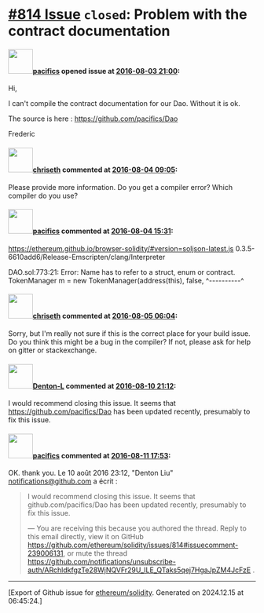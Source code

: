 # [\#814 Issue](https://github.com/ethereum/solidity/issues/814) `closed`: Problem with the contract documentation

#### <img src="https://avatars.githubusercontent.com/u/18293141?u=2db0372272aafe9a158c07920ba0ca6b52e42192&v=4" width="50">[pacifics](https://github.com/pacifics) opened issue at [2016-08-03 21:00](https://github.com/ethereum/solidity/issues/814):

Hi,

I can't compile the contract documentation for our Dao. Without it is ok.

The source is here : https://github.com/pacifics/Dao

Frederic


#### <img src="https://avatars.githubusercontent.com/u/9073706?v=4" width="50">[chriseth](https://github.com/chriseth) commented at [2016-08-04 09:05](https://github.com/ethereum/solidity/issues/814#issuecomment-237496199):

Please provide more information. Do you get a compiler error? Which compiler do you use?

#### <img src="https://avatars.githubusercontent.com/u/18293141?u=2db0372272aafe9a158c07920ba0ca6b52e42192&v=4" width="50">[pacifics](https://github.com/pacifics) commented at [2016-08-04 15:31](https://github.com/ethereum/solidity/issues/814#issuecomment-237589944):

https://ethereum.github.io/browser-solidity/#version=soljson-latest.js
0.3.5-6610add6/Release-Emscripten/clang/Interpreter

DAO.sol:773:21: Error: Name has to refer to a struct, enum or contract.
                    TokenManager m = new TokenManager(address(this), false, 
                    ^----------^

#### <img src="https://avatars.githubusercontent.com/u/9073706?v=4" width="50">[chriseth](https://github.com/chriseth) commented at [2016-08-05 06:04](https://github.com/ethereum/solidity/issues/814#issuecomment-237763776):

Sorry, but I'm really not sure if this is the correct place for your build issue. Do you think this might  be a bug in the compiler? If not, please ask for help on gitter or stackexchange.

#### <img src="https://avatars.githubusercontent.com/u/9620836?u=6a792ee80e79b87f64f6aa16bd323e5a7a7bad97&v=4" width="50">[Denton-L](https://github.com/Denton-L) commented at [2016-08-10 21:12](https://github.com/ethereum/solidity/issues/814#issuecomment-239006131):

I would recommend closing this issue. It seems that https://github.com/pacifics/Dao has been updated recently, presumably to fix this issue.

#### <img src="https://avatars.githubusercontent.com/u/18293141?u=2db0372272aafe9a158c07920ba0ca6b52e42192&v=4" width="50">[pacifics](https://github.com/pacifics) commented at [2016-08-11 17:53](https://github.com/ethereum/solidity/issues/814#issuecomment-239238341):

OK. thank you.
Le 10 août 2016 23:12, "Denton Liu" notifications@github.com a écrit :

> I would recommend closing this issue. It seems that
> github.com/pacifics/Dao has been updated recently, presumably to fix this
> issue.
> 
> —
> You are receiving this because you authored the thread.
> Reply to this email directly, view it on GitHub
> https://github.com/ethereum/solidity/issues/814#issuecomment-239006131,
> or mute the thread
> https://github.com/notifications/unsubscribe-auth/ARchldkfgzTe28WjNQVFr29U_ILE_QTaks5qej7HgaJpZM4JcFzE
> .


-------------------------------------------------------------------------------



[Export of Github issue for [ethereum/solidity](https://github.com/ethereum/solidity). Generated on 2024.12.15 at 06:45:24.]
